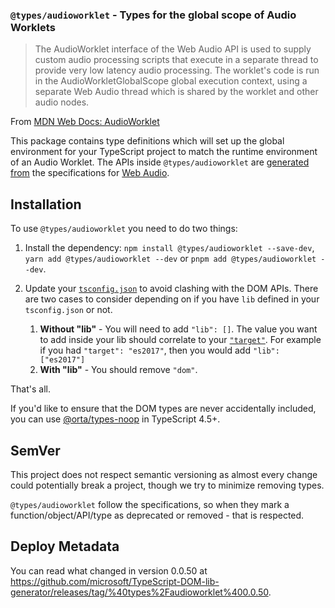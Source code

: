 ### `@types/audioworklet` - Types for the global scope of Audio Worklets

> The AudioWorklet interface of the Web Audio API is used to supply custom audio processing scripts that execute in a separate thread to provide very low latency audio processing. The worklet's code is run in the AudioWorkletGlobalScope global execution context, using a separate Web Audio thread which is shared by the worklet and other audio nodes.

From [MDN Web Docs: AudioWorklet](https://developer.mozilla.org/en-US/docs/Web/API/AudioWorklet)

This package contains type definitions which will set up the global environment for your TypeScript project to match the runtime environment of an Audio Worklet. The APIs inside `@types/audioworklet` are [generated from](https://github.com/microsoft/TypeScript-DOM-lib-generator/) the specifications for [Web Audio](https://webaudio.github.io/web-audio-api/).

## Installation 

To use `@types/audioworklet` you need to do two things:

1. Install the dependency: `npm install @types/audioworklet --save-dev`, `yarn add @types/audioworklet --dev` or `pnpm add @types/audioworklet --dev`.
1. Update your [`tsconfig.json`](https://www.typescriptlang.org/tsconfig) to avoid clashing with the DOM APIs. There are two cases to consider depending on if you have `lib` defined in your `tsconfig.json` or not.

    1. **Without "lib"** - You will need to add `"lib": []`. The value you want to add inside your lib should correlate to your [`"target"`](https://www.typescriptlang.org/tsconfig#target). For example if you had `"target": "es2017"`, then you would add `"lib": ["es2017"]`
    1. **With "lib"**  - You should remove `"dom"`.

That's all. 

If you'd like to ensure that the DOM types are never accidentally included, you can use [@orta/types-noop](https://www.npmjs.com/package/@orta/type-noops) in TypeScript 4.5+.

## SemVer

This project does not respect semantic versioning as almost every change could potentially break a project, though we try to minimize removing types.

`@types/audioworklet` follow the specifications, so when they mark a function/object/API/type as deprecated or removed - that is respected.

## Deploy Metadata

You can read what changed in version 0.0.50 at https://github.com/microsoft/TypeScript-DOM-lib-generator/releases/tag/%40types%2Faudioworklet%400.0.50.